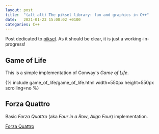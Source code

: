 ```yaml
---
layout: post
title:  "(alt alt) The piksel library: fun and graphics in C++"
date:   2021-01-23 15:00:02 +0100
categories: C++
---
```


Post dedicated to [piksel](https://bernhardfritz.github.io/piksel/#/).
As it should be clear, it is just a working-in-progress!

## Game of Life

This is a simple implementation of Conway's *Game of Life*.

{% include game_of_life/game_of_life.html width=550px height=550px scrolling=no %}

## Forza Quattro

Basic *Forza Quattro* (aka *Four in a Row*, *Align Four*) implementation.

[Forza Quattro](/assets/misc/forza_quattro/solved_forza_quattro.html ':include width=560px height=480px scrolling=no')
